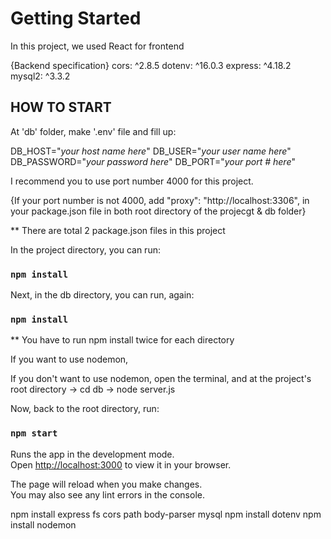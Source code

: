 # Getting Started
In this project, we used React for frontend

{Backend specification}
cors: ^2.8.5
dotenv: ^16.0.3
express: ^4.18.2
mysql2: ^3.3.2

## HOW TO START
At 'db' folder, make '.env' file and fill up:

DB_HOST="_your host name here_"
DB_USER="_your user name here_"
DB_PASSWORD="_your password here_"
DB_PORT="_your port # here_"

I recommend you to use port number 4000 for this project.

{If your port number is not 4000, 
add "proxy": "http://localhost:3306",
in your package.json file in both 
root directory of the projecgt & db folder}

** There are total 2 package.json files in this project

In the project directory, you can run:

### `npm install`

Next, in the db directory, you can run, again:

### `npm install`

** You have to run npm install twice for each directory

If you want to use nodemon,


If you don't want to use nodemon, 
open the terminal, and at the project's root directory -> cd db -> node server.js

Now, back to the root directory, run:
### `npm start`

Runs the app in the development mode.\
Open [http://localhost:3000](http://localhost:3000) to view it in your browser.

The page will reload when you make changes.\
You may also see any lint errors in the console.




<!-- db changes -->

npm install express fs cors path body-parser mysql
npm install dotenv
npm install nodemon
